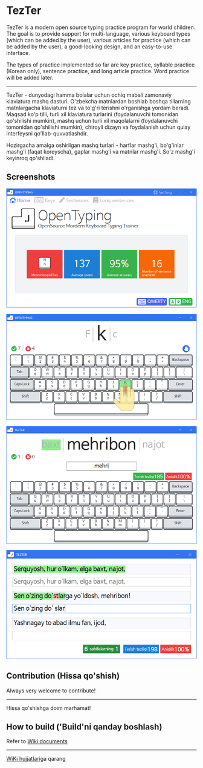 # TezTer

TezTer is a modern open source typing practice program for world children. The goal is to provide support for multi-language, various keyboard types (which can be added by the user), various articles for practice (which can be added by the user), a good-looking design, and an easy-to-use interface.

The types of practice implemented so far are key practice, syllable practice (Korean only), sentence practice, and long article practice. Word practice will be added later.

***

TezTer - dunyodagi hamma bolalar uchun ochiq mabali zamonaviy klaviatura mashq dasturi. O'zbekcha matnlardan boshlab boshqa tillarning matnlargacha klaviaturni tez va to'g'ri terishni o'rganishga yordam beradi. Maqsad ko'p tilli, turli xil klaviatura turlarini (foydalanuvchi tomonidan qo'shilishi mumkin), mashq uchun turli xil maqolalarni (foydalanuvchi tomonidan qo'shilishi mumkin), chiroyli dizayn va foydalanish uchun qulay interfeysni qo'llab-quvvatlashdir.

Hozirgacha amalga oshirilgan mashq turlari - harflar mashg'i, bo'g'inlar mashg'i (faqat koreyscha), gaplar mashg'i va matnlar mashg'i. So'z mashg'i keyinroq qo'shiladi.

## Screenshots

![1](images/1.png)

![2](images/2.png)

![3](images/3.png)

![4](images/4.png)

## Contribution (Hissa qo'shish)

Always very welcome to contribute!
***
Hissa qo'shishga doim marhamat!

## How to build ('Build'ni qanday boshlash)

Refer to [Wiki documents](https://github.com/roboticsware/OpenTyping/wiki)
***
[WiKi hujjatlari](https://github.com/roboticsware/OpenTyping/wiki)ga qarang
